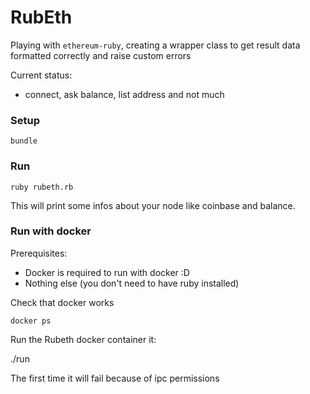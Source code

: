 # RubEth

Playing with `ethereum-ruby`, creating a wrapper class to get result data formatted correctly and raise custom errors

Current status:
- connect, ask balance, list address and not much 


### Setup

    bundle

### Run

    ruby rubeth.rb


This will print some infos about your node like coinbase and balance.


### Run with docker

Prerequisites:

  - Docker is required to run with docker :D
  - Nothing else (you don't need to have ruby installed)

Check that docker works

    docker ps

Run the Rubeth docker container it:

  ./run

The first time it will fail because of ipc permissions




